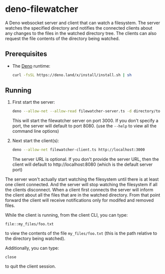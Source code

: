 # deno-filewatcher
A Deno websocket server and client that can watch a filesystem. The server
watches the specified directory and notifies the connected clients about any
changes to the files in the watched directory tree. The clients can also request the file contents of the directory being watched.

## Prerequisites
- The [Deno](https://deno.land) runtime:
   ```sh
   curl -fsSL https://deno.land/x/install/install.sh | sh
   ```

## Running
1. First start the server:
   ```sh
   deno --allow-net --allow-read filewatcher-server.ts -d directory/to/watch -p 3000
   ```
   This will start the filewatcher server on port 3000. If you don't specify a port, the server will default to port 8080.
   (use the `--help` to view all the command line options)

2. Next start the client(s):
   ```sh
   deno --allow-net filewatcher-client.ts http://localhost:3000
   ```
   The server URL is optional. If you don't provide the server URL, then the client will default to http://localhost:8080 (which is the default server port)

The server won't actually start watching the filesystem until there is at least one client connected. And the server will stop watching the filesystem if all the clients disconnect. When a client first connects the server will inform the client about all the files that are in the watched directory. From that point forward the client will receive notifications only for modifed and removed files.

While the client is running, from the client CLI, you can type:
   ```
   file::my_files/foo.txt
   ```
to view the contents of the file `my_files/foo.txt` (this is the path relative to the directory being watched).

Additionally, you can type:
   ```
   close
   ```
to quit the client session.
